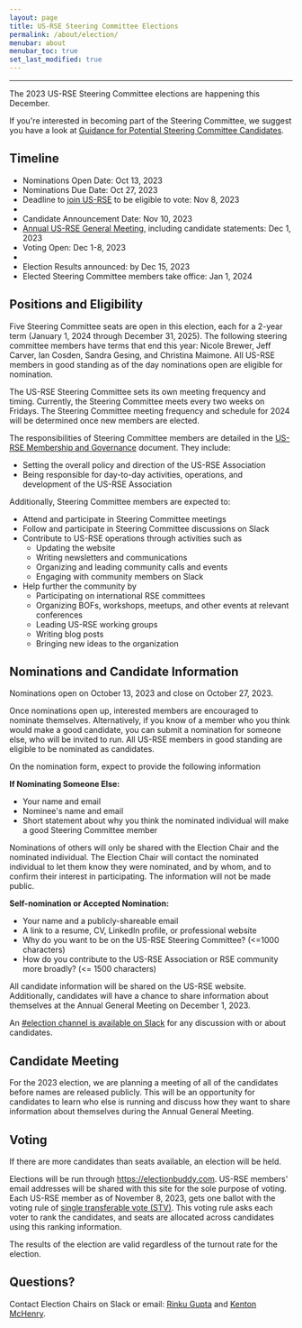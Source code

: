 ```yaml
---
layout: page
title: US-RSE Steering Committee Elections
permalink: /about/election/
menubar: about
menubar_toc: true
set_last_modified: true
---
```

<!--
**The [Election Results](/2022-12-10-election-results/) are in!  Congratulations to Julia Damerow, Rinku Gupta, Kenton McHenry, and Miranda Mundt.**
-->
<hr>

The 2023 US-RSE Steering Committee elections are happening this December.

If you're interested in becoming part of the Steering Committee, we suggest you have a look at [Guidance for Potential Steering Committee Candidates](/2022-07-01-candidate-guidance/).

## Timeline

<!-- * [Nominations open](https://docs.google.com/forms/d/e/1FAIpQLScJcBNhvT0qDGwXgM5qsRbonVQ9TVsutacupXBl_7NJz2zTcw/viewform): October 23, 2023 -->
* Nominations Open Date: Oct 13, 2023
* Nominations Due Date:  Oct 27, 2023
* Deadline to [join US-RSE](/join) to be eligible to vote: Nov 8, 2023
* <!-- * [Candidates announced](/2023-11-10-sc-candidates/): by Nov 10, 2023 -->
* Candidate Announcement Date: Nov 10, 2023
* [Annual US-RSE General Meeting](https://us-rse.org/events/2023/2023-12-AGM), including candidate statements: Dec 1, 2023
* Voting Open: Dec 1-8, 2023
* <!-- * [Election Results announced](/2022-12-10-election-results/): by December 13, 2023 -->
* Election Results announced: by Dec 15, 2023
* Elected Steering Committee members take office: Jan 1, 2024


  
## Positions and Eligibility

Five Steering Committee seats are open in this election, each for a 2-year term (January 1, 2024 through December 31, 2025). The following steering committee members have terms that end this year: Nicole Brewer, Jeff Carver, Ian Cosden, Sandra Gesing, and Christina Maimone. 
All US-RSE members in good standing as of the day nominations open are eligible for nomination. 

The US-RSE Steering Committee sets its own meeting frequency and timing.  Currently, the Steering Committee meets every two weeks on Fridays.  The Steering Committee meeting frequency and schedule for 2024 will be determined once new members are elected.

The responsibilities of Steering Committee members are detailed in the [US-RSE Membership and Governance](https://github.com/USRSE/documents/blob/master/governance.md) document. They include:

* Setting the overall policy and direction of the US-RSE Association
* Being responsible for day-to-day activities, operations, and development of the US-RSE Association

Additionally, Steering Committee members are expected to:

* Attend and participate in Steering Committee meetings
* Follow and participate in Steering Committee discussions on Slack
* Contribute to US-RSE operations through activities such as
  * Updating the website
  * Writing newsletters and communications
  * Organizing and leading community calls and events
  * Engaging with community members on Slack
* Help further the community by
  * Participating on international RSE committees
  * Organizing BOFs, workshops, meetups, and other events at relevant conferences
  * Leading US-RSE working groups
  * Writing blog posts
  * Bringing new ideas to the organization


## Nominations and Candidate Information

<!-- **[Candidate Information is Available](/2022-11-18-sc-candidates/)** -->

Nominations open on October 13, 2023 and close on October 27, 2023. 

Once nominations open up, interested members are encouraged to nominate themselves.
Alternatively, if you know of a member who you think would make a good
candidate, you can submit a nomination 
for someone else, who will be invited to run.  All US-RSE members in good standing are eligible to be nominated as candidates.

<!-- **Nomination Form**

The nomination form can be found [HERE](https://docs.google.com/forms/d/e/1FAIpQLScJcBNhvT0qDGwXgM5qsRbonVQ9TVsutacupXBl_7NJz2zTcw/viewform). Please fill this form for self-nomination OR if you are nominating someone else.

-->

On the nomination form, expect to provide the following information

**If Nominating Someone Else:**
* Your name and email
* Nominee's name and email
* Short statement about why you think the nominated individual will make a good Steering Committee member

Nominations of others will only be shared with the Election Chair and the
nominated individual. The Election Chair will contact the nominated individual
to let them know they were nominated, and by whom, and to confirm their
interest in participating. The information will not be made public.

**Self-nomination or Accepted Nomination:**

* Your name and a publicly-shareable email
* A link to a resume, CV, LinkedIn profile, or professional website
* Why do you want to be on the US-RSE Steering Committee? (<=1000 characters)
* How do you contribute to the US-RSE Association or RSE community more broadly? (<= 1500 characters)

All candidate information will be shared on the US-RSE website.  Additionally, candidates will have a chance to share information about themselves at the Annual General Meeting on December 1, 2023.

An [#election channel is available on Slack](https://usrse.slack.com/archives/C01BC66Q16E) for any discussion with or about candidates.

## Candidate Meeting

For the 2023 election, we are planning a meeting of all of the candidates before names are released publicly.  This will be an opportunity for candidates to learn who else is running and discuss how they want to share information about themselves during the Annual General Meeting.  

## Voting

If there are more candidates than seats available, an election will be held.  

Elections will be run through
https://electionbuddy.com.  US-RSE members' email
addresses will be shared with this site for the sole purpose of voting.  Each
US-RSE member as of November 8, 2023, gets one ballot with the voting rule of
[single transferable vote
(STV)](https://electionbuddy.com/features/voting-systems/stv-voting).  This
voting rule asks each voter to rank the candidates, and seats are allocated
across candidates using this ranking information.  

The results of the election are valid regardless of the turnout rate for the
election.


## Questions?

Contact Election Chairs on Slack or email: [Rinku Gupta](mailto:rgupta@anl.gov) and [Kenton McHenry](mailto:mchenry@illinois.edu).

